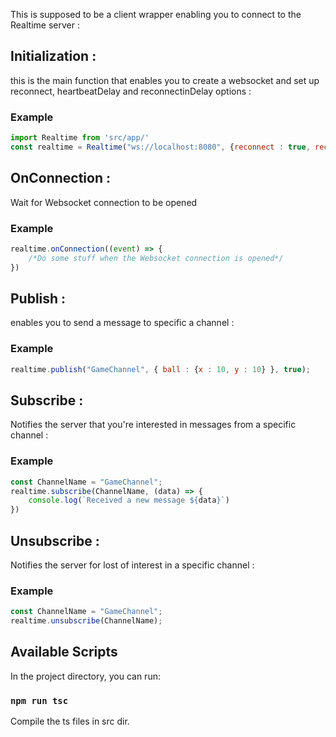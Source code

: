 This is supposed to be a client wrapper enabling you to connect to the Realtime server :

## Initialization :
this is the main function that enables you to create a websocket and set up reconnect, heartbeatDelay and reconnectinDelay options :
### Example
```javascript
import Realtime from 'src/app/'
const realtime = Realtime("ws://localhost:8080", {reconnect : true, reconnectMaxDelays: 20_000 /*20s*/, heartbeatIntervalMs: 30_000 /*30s*/})
```

## OnConnection :
Wait for Websocket connection to be opened
### Example
```javascript
realtime.onConnection((event) => {
    /*Do some stuff when the Websocket connection is opened*/
})
```

## Publish :
enables you to send a message to specific a channel :
### Example
```javascript
realtime.publish("GameChannel", { ball : {x : 10, y : 10} }, true);
```

## Subscribe :
Notifies the server that you're interested in messages from a specific channel :
### Example
```javascript
const ChannelName = "GameChannel";
realtime.subscribe(ChannelName, (data) => {
    console.log(`Received a new message ${data}`)
})
```

## Unsubscribe :
Notifies the server for lost of interest in a specific channel :
### Example
```javascript
const ChannelName = "GameChannel";
realtime.unsubscribe(ChannelName);
```

## Available Scripts

In the project directory, you can run:

### `npm run tsc`

Compile the ts files in src dir.

